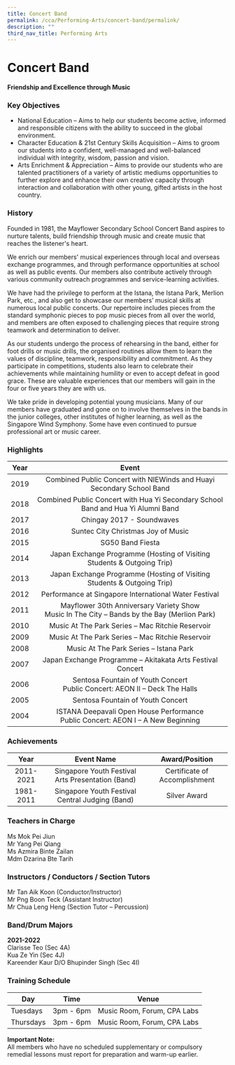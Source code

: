 ```yaml
---
title: Concert Band
permalink: /cca/Performing-Arts/concert-band/permalink/
description: ""
third_nav_title: Performing Arts
---
```

Concert Band
============

**Friendship and Excellence through Music**

  

### Key Objectives

*   National Education – Aims to help our students become active, informed and responsible citizens with the ability to succeed in the global environment.
*   Character Education & 21st Century Skills Acquisition – Aims to groom our students into a confident, well-managed and well-balanced individual with integrity, wisdom, passion and vision.
*   Arts Enrichment & Appreciation – Aims to provide our students who are talented practitioners of a variety of artistic mediums opportunities to further explore and enhance their own creative capacity through interaction and collaboration with other young, gifted artists in the host country.

  

### History

Founded in 1981, the Mayflower Secondary School Concert Band aspires to nurture talents, build friendship through music and create music that reaches the listener's heart.

We enrich our members' musical experiences through local and overseas exchange programmes, and through performance opportunities at school as well as public events. Our members also contribute actively through various community outreach programmes and service-learning activities.

We have had the privilege to perform at the Istana, the Istana Park, Merlion Park, etc., and also get to showcase our members’ musical skills at numerous local public concerts. Our repertoire includes pieces from the standard symphonic pieces to pop music pieces from all over the world, and members are often exposed to challenging pieces that require strong teamwork and determination to deliver.

As our students undergo the process of rehearsing in the band, either for foot drills or music drills, the organised routines allow them to learn the values of discipline, teamwork, responsibility and commitment. As they participate in competitions, students also learn to celebrate their achievements while maintaining humility or even to accept defeat in good grace. These are valuable experiences that our members will gain in the four or five years they are with us.

We take pride in developing potential young musicians. Many of our members have graduated and gone on to involve themselves in the bands in the junior colleges, other institutes of higher learning, as well as the Singapore Wind Symphony. Some have even continued to pursue professional art or music career.

### Highlights

| Year 	| Event 	|
|:---:	|:---:	|
| 2019 	| Combined Public Concert with NIEWinds and Huayi Secondary School Band 	|
| 2018 	| Combined Public Concert with Hua Yi Secondary School Band and Hua Yi Alumni Band 	|
| 2017 	| Chingay 2017 - Soundwaves 	|
| 2016 	| Suntec City Christmas Joy of Music 	|
| 2015 	| SG50 Band Fiesta 	|
| 2014 	| Japan Exchange Programme (Hosting of Visiting Students & Outgoing Trip) 	|
| 2013 	| Japan Exchange Programme (Hosting of Visiting Students & Outgoing Trip) 	|
| 2012 	| Performance at Singapore International Water Festival 	|
| 2011 	| Mayflower 30th Anniversary Variety Show<br>Music In The City – Bands by the Bay (Merlion Park)<br> 	|
| 2010 	| Music At The Park Series – Mac Ritchie Reservoir 	|
| 2009 	| Music At The Park Series – Mac Ritchie Reservoir 	|
| 2008 	| Music At The Park Series – Istana Park 	|
| 2007 	| Japan Exchange Programme – Akitakata Arts Festival Concert 	|
| 2006 	| Sentosa Fountain of Youth Concert<br>Public Concert: AEON II – Deck The Halls<br> 	|
| 2005 	| Sentosa Fountain of Youth Concert 	|
| 2004 	| ISTANA Deepavali Open House Performance<br>Public Concert: AEON I – A New Beginning 	|

### Achievements

| Year 	| Event Name 	| Award/Position 	|
|:---:	|:---:	|:---:	|
| 2011-2021 	| Singapore Youth Festival Arts Presentation (Band) 	| Certificate of Accomplishment 	|
| 1981-2011 	| Singapore Youth Festival Central Judging (Band) 	| Silver Award 	|

### Teachers in Charge

Ms Mok Pei Jiun  
Mr Yang Pei Qiang  
Ms Azmira Binte Zailan  
Mdm Dzarina Bte Tarih

### Instructors / Conductors / Section Tutors

Mr Tan Aik Koon (Conductor/Instructor)  
Mr Png Boon Teck (Assistant Instructor)  
Mr Chua Leng Heng (Section Tutor – Percussion)

### Band/Drum Majors

**2021-2022**  
Clarisse Teo (Sec 4A)  
Kua Ze Yin (Sec 4J)  
Kareender Kaur D/O Bhupinder Singh (Sec 4I)

### Training Schedule

| Day | Time | Venue |
| --- | --- | --- |
| Tuesdays | 3pm - 6pm | Music Room, Forum, CPA Labs |
| Thursdays | 3pm - 6pm | Music Room, Forum, CPA Labs |

**Important Note:**   
All members who have no scheduled supplementary or compulsory remedial lessons must report for preparation and warm-up earlier.
